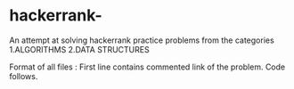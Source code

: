 # hackerrank-

An attempt at solving hackerrank practice problems from the categories 
1.ALGORITHMS
2.DATA STRUCTURES

Format of all files : First line contains commented link of the problem. Code follows.
